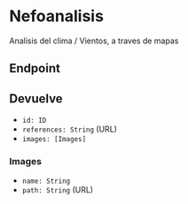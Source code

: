# Nefoanalisis

Analisis del clima / Vientos, a traves de mapas

## Endpoint


## Devuelve

* `id: ID`
* `references: String` (URL)
* `images: [Images]`

### Images

* `name: String`
* `path: String` (URL)
